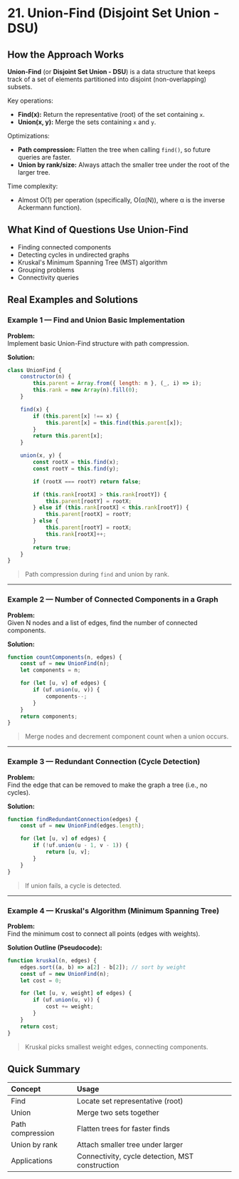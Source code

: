# 21. Union-Find (Disjoint Set Union - DSU)

## How the Approach Works

**Union-Find** (or **Disjoint Set Union - DSU**) is a data structure that keeps track of a set of elements partitioned into disjoint (non-overlapping) subsets.

Key operations:
- **Find(x):** Return the representative (root) of the set containing `x`.
- **Union(x, y):** Merge the sets containing `x` and `y`.

Optimizations:
- **Path compression:** Flatten the tree when calling `find()`, so future queries are faster.
- **Union by rank/size:** Always attach the smaller tree under the root of the larger tree.

Time complexity:  
- Almost O(1) per operation (specifically, O(α(N)), where α is the inverse Ackermann function).

## What Kind of Questions Use Union-Find

- Finding connected components
- Detecting cycles in undirected graphs
- Kruskal's Minimum Spanning Tree (MST) algorithm
- Grouping problems
- Connectivity queries

## Real Examples and Solutions

### Example 1 — Find and Union Basic Implementation

**Problem:**  
Implement basic Union-Find structure with path compression.

**Solution:**

```javascript
class UnionFind {
    constructor(n) {
        this.parent = Array.from({ length: n }, (_, i) => i);
        this.rank = new Array(n).fill(0);
    }

    find(x) {
        if (this.parent[x] !== x) {
            this.parent[x] = this.find(this.parent[x]);
        }
        return this.parent[x];
    }

    union(x, y) {
        const rootX = this.find(x);
        const rootY = this.find(y);

        if (rootX === rootY) return false;

        if (this.rank[rootX] > this.rank[rootY]) {
            this.parent[rootY] = rootX;
        } else if (this.rank[rootX] < this.rank[rootY]) {
            this.parent[rootX] = rootY;
        } else {
            this.parent[rootY] = rootX;
            this.rank[rootX]++;
        }
        return true;
    }
}
```
> Path compression during `find` and union by rank.

---

### Example 2 — Number of Connected Components in a Graph

**Problem:**  
Given N nodes and a list of edges, find the number of connected components.

**Solution:**

```javascript
function countComponents(n, edges) {
    const uf = new UnionFind(n);
    let components = n;

    for (let [u, v] of edges) {
        if (uf.union(u, v)) {
            components--;
        }
    }
    return components;
}
```
> Merge nodes and decrement component count when a union occurs.

---

### Example 3 — Redundant Connection (Cycle Detection)

**Problem:**  
Find the edge that can be removed to make the graph a tree (i.e., no cycles).

**Solution:**

```javascript
function findRedundantConnection(edges) {
    const uf = new UnionFind(edges.length);

    for (let [u, v] of edges) {
        if (!uf.union(u - 1, v - 1)) {
            return [u, v];
        }
    }
}
```
> If union fails, a cycle is detected.

---

### Example 4 — Kruskal's Algorithm (Minimum Spanning Tree)

**Problem:**  
Find the minimum cost to connect all points (edges with weights).

**Solution Outline (Pseudocode):**

```javascript
function kruskal(n, edges) {
    edges.sort((a, b) => a[2] - b[2]); // sort by weight
    const uf = new UnionFind(n);
    let cost = 0;

    for (let [u, v, weight] of edges) {
        if (uf.union(u, v)) {
            cost += weight;
        }
    }
    return cost;
}
```
> Kruskal picks smallest weight edges, connecting components.

## Quick Summary

| Concept | Usage |
|:--------|:------|
| Find | Locate set representative (root) |
| Union | Merge two sets together |
| Path compression | Flatten trees for faster finds |
| Union by rank | Attach smaller tree under larger |
| Applications | Connectivity, cycle detection, MST construction |